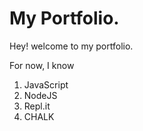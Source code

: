 # My Portfolio.

Hey! welcome to my portfolio.

For now, I know

1. JavaScript
1. NodeJS
1. Repl.it
1. CHALK


